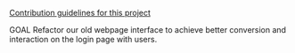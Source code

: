 [Contribution guidelines for this project](docs/CONTRIBUTING.md)

GOAL
Refactor our old webpage interface to achieve better conversion and interaction on the login page with users.
